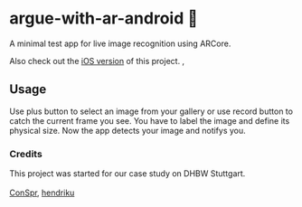 # argue-with-ar-android 🍭
A minimal test app for live image recognition using ARCore.

Also check out the [iOS version](https://github.com/hendrik/argue-with-ar-ios/) of this project.
,
## Usage
Use plus button to select an image from your gallery or use record button to catch the current frame you see.
You have to label the image and define its physical size.
Now the app detects your image and notifys you.

### Credits
This project was started for our case study on DHBW Stuttgart.<br /><br />
[ConSpr](https://github.com/ConSpr),
[hendriku](https://github.com/hendriku)
